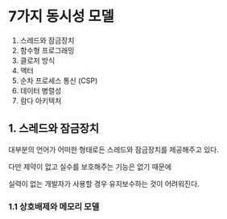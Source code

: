# 7가지 동시성 모델 

1. 스레드와 잠금장치
2. 함수형 프로그래밍
3. 클로저 방식 
4. 액터
5. 순차 프로세스 통신 (CSP)
6. 데이터 병렬성
7. 람다 아키텍처

## 1. 스레드와 잠금장치

대부분의 언어가 어떠한 형태로든 스레드와 잠금장치를 제공해주고 있다.

다만 제약이 없고 실수를 보호해주는 기능은 없기 때문에

실력이 없는 개발자가 사용할 경우 유지보수하는 것이 어려워진다.

### 1.1 상호배제와 메모리 모델

